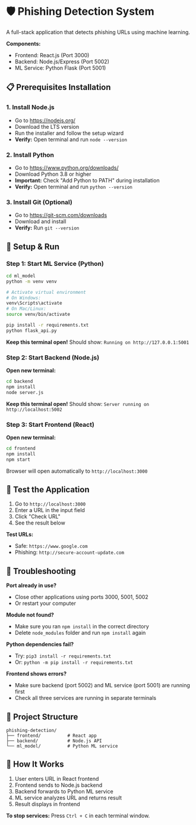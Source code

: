 # 🛡️ Phishing Detection System

A full-stack application that detects phishing URLs using machine learning.

**Components:**
- Frontend: React.js (Port 3000)
- Backend: Node.js/Express (Port 5002)  
- ML Service: Python Flask (Port 5001)

## 📋 Prerequisites Installation

### 1. Install Node.js
- Go to https://nodejs.org/
- Download the LTS version
- Run the installer and follow the setup wizard
- **Verify:** Open terminal and run `node --version`

### 2. Install Python
- Go to https://www.python.org/downloads/
- Download Python 3.8 or higher
- **Important:** Check "Add Python to PATH" during installation
- **Verify:** Open terminal and run `python --version`

### 3. Install Git (Optional)
- Go to https://git-scm.com/downloads
- Download and install
- **Verify:** Run `git --version`

## 🚀 Setup & Run

### Step 1: Start ML Service (Python)
```bash
cd ml_model
python -m venv venv

# Activate virtual environment
# On Windows:
venv\Scripts\activate
# On Mac/Linux:
source venv/bin/activate

pip install -r requirements.txt
python flask_api.py
```
**Keep this terminal open!** Should show: `Running on http://127.0.0.1:5001`

### Step 2: Start Backend (Node.js)
**Open new terminal:**
```bash
cd backend
npm install
node server.js
```
**Keep this terminal open!** Should show: `Server running on http://localhost:5002`

### Step 3: Start Frontend (React)
**Open new terminal:**
```bash
cd frontend
npm install
npm start
```
Browser will open automatically to `http://localhost:3000`

## 🧪 Test the Application

1. Go to `http://localhost:3000`
2. Enter a URL in the input field
3. Click "Check URL"
4. See the result below

**Test URLs:**
- Safe: `https://www.google.com`
- Phishing: `http://secure-account-update.com`

## 🔧 Troubleshooting

**Port already in use?**
- Close other applications using ports 3000, 5001, 5002
- Or restart your computer

**Module not found?**
- Make sure you ran `npm install` in the correct directory
- Delete `node_modules` folder and run `npm install` again

**Python dependencies fail?**
- Try: `pip3 install -r requirements.txt`
- Or: `python -m pip install -r requirements.txt`

**Frontend shows errors?**
- Make sure backend (port 5002) and ML service (port 5001) are running first
- Check all three services are running in separate terminals

## 📁 Project Structure
```
phishing-detection/
├── frontend/          # React app
├── backend/           # Node.js API
└── ml_model/          # Python ML service
```

## 🎯 How It Works
1. User enters URL in React frontend
2. Frontend sends to Node.js backend
3. Backend forwards to Python ML service
4. ML service analyzes URL and returns result
5. Result displays in frontend

**To stop services:** Press `Ctrl + C` in each terminal window.